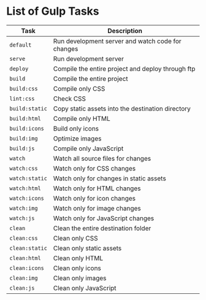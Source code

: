 List of Gulp Tasks
==================

| Task                  | Description                                       |
| ----------------------| ------------------------------------------------- |
| ```default```         | Run development server and watch code for changes |
| ```serve```           | Run development server                            |
| ```deploy```          | Compile the entire project and deploy through ftp |
| ```build```           | Compile the entire project                        |
| ```build:css```       | Compile only CSS                                  |
| ```lint:css```        | Check CSS                                         |
| ```build:static```    | Copy static assets into the destination directory |
| ```build:html```      | Compile only HTML                                 |
| ```build:icons```     | Build only icons                                  |
| ```build:img```       | Optimize images                                   |
| ```build:js```        | Compile only JavaScript                           |
| ```watch```           | Watch all source files for changes                |
| ```watch:css```       | Watch only for CSS changes                        |
| ```watch:static```    | Watch only for changes in static assets           |
| ```watch:html```      | Watch only for HTML changes                       |
| ```watch:icons```     | Watch only for icon changes                       |
| ```watch:img```       | Watch only for image changes                      |
| ```watch:js```        | Watch only for JavaScript changes                 |
| ```clean```           | Clean the entire destination folder               |
| ```clean:css```       | Clean only CSS                                    |
| ```clean:static```    | Clean only static assets                          |
| ```clean:html```      | Clean only HTML                                   |
| ```clean:icons```     | Clean only icons                                  |
| ```clean:img```       | Clean only images                                 |
| ```clean:js```        | Clean only JavaScript                             |
